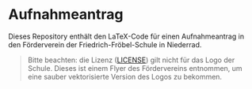 # Aufnahmeantrag

Dieses Repository enthält den LaTeX-Code für einen Aufnahmeantrag in den Förderverein der Friedrich-Fröbel-Schule in Niederrad.

> Bitte beachten: die Lizenz ([LICENSE](LICENSE)) gilt nicht für das Logo der Schule. Dieses ist einem Flyer des Fördervereins entnommen, um eine sauber vektorisierte Version des Logos zu bekommen.
